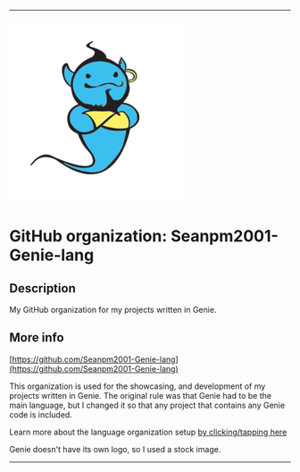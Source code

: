 
***

![Genie1.png failed to load. The file may be missing or corrupt. Check the file path for errors first.](/AdditionalInfo/1/Seanpm2001-Genie-lang/Genie1.png)

# GitHub organization: Seanpm2001-Genie-lang

## Description

My GitHub organization for my projects written in Genie.

## More info

[https://github.com/Seanpm2001-Genie-lang](https://github.com/Seanpm2001-Genie-lang)

This organization is used for the showcasing, and development of my projects written in Genie. The original rule was that Genie had to be the main language, but I changed it so that any project that contains any Genie code is included.

Learn more about the language organization setup [by clicking/tapping here](/AdditionalInfo/LanguageOrgs/README.md)

Genie doesn't have its own logo, so I used a stock image.

***
